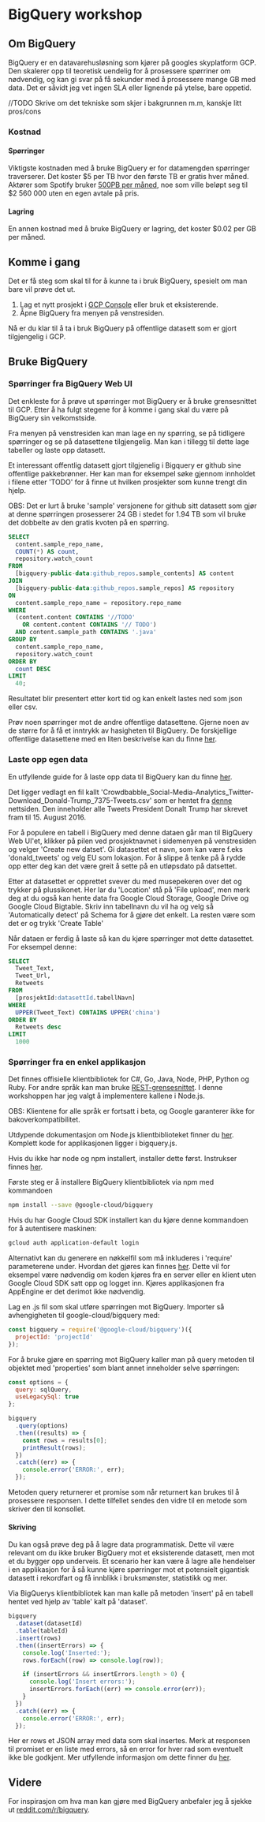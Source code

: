 # BigQuery workshop
## Om BigQuery
BigQuery er en datavarehusløsning som kjører på googles skyplatform GCP. Den skalerer opp til teoretisk uendelig for å prosessere spørriner om nødvendig, og kan gi svar på få sekunder med å prosessere mange GB med data. Det er såvidt jeg vet ingen SLA eller lignende på ytelse, bare oppetid.

//TODO Skrive om det tekniske som skjer i bakgrunnen m.m, kanskje litt pros/cons

### Kostnad
#### Spørringer
Viktigste kostnaden med å bruke BigQuery er for datamengden spørringer traverserer. Det koster $5 per TB hvor den første TB er gratis hver måned. Aktører som Spotify bruker [500PB per måned](https://twitter.com/sinisa_lyh/status/855212130026631168), noe som ville beløpt seg til $2 560 000 uten en egen avtale på pris.

#### Lagring
En annen kostnad med å bruke BigQuery er lagring, det koster $0.02 per GB per måned.

## Komme i gang
Det er få steg som skal til for å kunne ta i bruk BigQuery, spesielt om man bare vil prøve det ut.

1. Lag et nytt prosjekt i [GCP Console](https://console.cloud.google.com) eller bruk et eksisterende.
2. Åpne BigQuery fra menyen på venstresiden.

Nå er du klar til å ta i bruk BigQuery på offentlige datasett som er gjort tilgjengelig i GCP.

## Bruke BigQuery
### Spørringer fra BigQuery Web UI
Det enkleste for å prøve ut spørringer mot BigQuery er å bruke grensesnittet til GCP. Etter å ha fulgt stegene for å komme i gang skal du være på BigQuery sin velkomstside.

Fra menyen på venstresiden kan man lage en ny spørring, se på tidligere spørringer og se på datasettene tilgjengelig. Man kan i tillegg til dette lage tabeller og laste opp datasett.

Et interessant offentlig datasett gjort tilgjenelig i Bigquery er github sine offentlige pakkebrønner. Her kan man for eksempel søke gjennom innholdet i filene etter 'TODO' for å finne ut hvilken prosjekter som kunne trengt din hjelp.

OBS: Det er lurt å bruke 'sample' versjonene for github sitt datasett som gjør at denne spørringen prosesserer 24 GB i stedet for 1.94 TB som vil bruke det dobbelte av den gratis kvoten på en spørring.
```sql
SELECT
  content.sample_repo_name,
  COUNT(*) AS count,
  repository.watch_count
FROM
  [bigquery-public-data:github_repos.sample_contents] AS content
JOIN
  [bigquery-public-data:github_repos.sample_repos] AS repository
ON
  content.sample_repo_name = repository.repo_name
WHERE
  (content.content CONTAINS '//TODO'
    OR content.content CONTAINS '// TODO')
  AND content.sample_path CONTAINS '.java'
GROUP BY
  content.sample_repo_name,
  repository.watch_count
ORDER BY
  count DESC
LIMIT
  40;
```

Resultatet blir presentert etter kort tid og kan enkelt lastes ned som json eller csv.

Prøv noen spørringer mot de andre offentlige datasettene. Gjerne noen av de større for å få et inntrykk av hasigheten til BigQuery.
De forskjellige offentlige datasettene med en liten beskrivelse kan du finne [her](https://cloud.google.com/bigquery/public-data/).

### Laste opp egen data
En utfyllende guide for å laste opp data til BigQuery kan du finne [her](https://cloud.google.com/bigquery/loading-data).

Det ligger vedlagt en fil kallt 'Crowdbabble_Social-Media-Analytics_Twitter-Download_Donald-Trump_7375-Tweets.csv' som er hentet fra [denne](https://www.crowdbabble.com/blog/the-11-best-tweets-of-all-time-by-donald-trump/) nettsiden.
Den inneholder alle Tweets President Donalt Trump har skrevet fram til 15. August 2016.

For å populere en tabell i BigQuery med denne dataen går man til BigQuery Web UI'et, klikker på pilen ved prosjektnavnet i sidemenyen på venstresiden og velger 'Create new datset'.
Gi datasettet et navn, som kan være f.eks 'donald_tweets' og velg EU som lokasjon. For å slippe å tenke på å rydde opp etter deg kan det være greit å sette på en utløpsdato på datsettet.

Etter at datasettet er opprettet svever du med musepekeren over det og trykker på plussikonet. Her lar du 'Location' stå på 'File upload', men merk deg at du også kan hente data fra Google Cloud Storage, Google Drive og Google Cloud Bigtable. Skriv inn tabellnavn du vil ha og velg så 'Automatically detect' på Schema for å gjøre det enkelt. La resten være som det er og trykk 'Create Table'

Når dataen er ferdig å laste så kan du kjøre spørringer mot dette datasettet. For eksempel denne:
```sql
SELECT
  Tweet_Text,
  Tweet_Url,
  Retweets
FROM
  [prosjektId:datasettId.tabellNavn]
WHERE
  UPPER(Tweet_Text) CONTAINS UPPER('china')
ORDER BY
  Retweets desc
LIMIT
  1000
```

### Spørringer fra en enkel applikasjon
Det finnes offisielle klientbibliotek for C#, Go, Java, Node, PHP, Python og Ruby. For andre språk kan man bruke [REST-grensesnittet](https://cloud.google.com/bigquery/docs/reference/rest/v2/). I denne workshoppen har jeg valgt å implementere kallene i Node.js.

OBS: Klientene for alle språk er fortsatt i beta, og Google garanterer ikke for bakoverkompatibilitet.

Utdypende dokumentasjon om Node.js klientbiblioteket finner du [her](https://googlecloudplatform.github.io/google-cloud-node/#/docs/bigquery/master/bigquery). Komplett kode for applikasjonen ligger i bigquery.js.

Hvis du ikke har node og npm installert, installer dette først. Instrukser finnes [her](https://nodejs.org/en/download/package-manager/).

Første steg er å installere BigQuery klientbibliotek via npm med kommandoen
```sh
npm install --save @google-cloud/bigquery
```

Hvis du har Google Cloud SDK installert kan du kjøre denne kommandoen for å autentisere maskinen:
```sh
gcloud auth application-default login
```
Alternativt kan du generere en nøkkelfil som må inkluderes i 'require' parameterene under. Hvordan det gjøres kan finnes [her](https://googlecloudplatform.github.io/google-cloud-node/#/docs/bigquery/0.9.1/guides/authentication). Dette vil for eksempel være nødvendig om koden kjøres fra en server eller en klient uten Google Cloud SDK satt opp og logget inn. Kjøres applikasjonen fra AppEngine er det derimot ikke nødvendig.

Lag en .js fil som skal utføre spørringen mot BigQuery.
Importer så avhengigheten til google-cloud/bigquery med:
```js
const bigquery = require('@google-cloud/bigquery')({
  projectId: 'projectId'
});
```
For å bruke gjøre en spørring mot BigQuery kaller man på query metoden til objektet med 'properties' som blant annet inneholder selve spørringen:
```js
const options = {
  query: sqlQuery,
  useLegacySql: true
};

bigquery
  .query(options)
  .then((results) => {
    const rows = results[0];
    printResult(rows);
  })
  .catch((err) => {
    console.error('ERROR:', err);
  });
```
Metoden query returnerer et promise som når returnert kan brukes til å prosessere responsen. I dette tilfellet sendes den vidre til en metode som skriver den til konsollet.

#### Skriving
Du kan også prøve deg på å lagre data programmatisk. Dette vil være relevant om du ikke bruker BigQuery mot et eksisterende datasett, men mot et du bygger opp underveis. Et scenario her kan være å lagre alle hendelser i en applikasjon for å så kunne kjøre spørringer mot et potensielt gigantisk datasett i rekordfart og få innblikk i bruksmønster, statistikk og mer.

Via BigQuerys klientbibliotek kan man kalle på metoden 'insert' på en tabell hentet ved hjelp av 'table' kalt på 'dataset'.
```js
bigquery
  .dataset(datasetId)
  .table(tableId)
  .insert(rows)
  .then((insertErrors) => {
    console.log('Inserted:');
    rows.forEach((row) => console.log(row));

    if (insertErrors && insertErrors.length > 0) {
      console.log('Insert errors:');
      insertErrors.forEach((err) => console.error(err));
    }
  })
  .catch((err) => {
    console.error('ERROR:', err);
  });
```
Her er rows et JSON array med data som skal insertes. Merk at responsen til promiset er en liste med errors, så en error for hver rad som eventuelt ikke ble godkjent. Mer utfyllende informasjon om dette finner du [her](https://cloud.google.com/bigquery/streaming-data-into-bigquery#bigquery-stream-data-nodejs).

## Videre
For inspirasjon om hva man kan gjøre med BigQuery anbefaler jeg å sjekke ut [reddit.com/r/bigquery](https://www.reddit.com/r/bigquery/).
